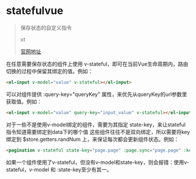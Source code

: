 # statefulvue

> 保存状态的自定义指令
>
> xt
>
> [官网地址](http://xtzero.me/_posts/stateful202108/index.html)

在任意需要保存状态的组件上使用 v-stateful，即可在当前Vue生命周期内，路由切换的过程中保留其绑定的值。例如：

```html
<el-input v-model="value" v-stateful></el-input>
```

可以对组件提供 :query-key="queryKey" 属性，来优先从queryKey的url参数里获取值。例如：

```html
<el-input v-model="value" query-key="input_value" v-stateful></el-input>
```

对于一些不是使用v-model绑定的组件，需要为其指定 state-key，来让stateful指令知道需要绑定到data下的哪个值
这些组件往往不是双向绑定，所以需要将key绑定到 $store.getters.randNum 上，来保证每次都会更新组件状态。例如：

```html
<pagination v-stateful state-key="page.page" :page.sync="page.page" :key="$store.getters.randNum" />
```

如果一个组件使用了v-stateful，但没有v-model和state-key，则会报错：使用v-stateful，v-model 和 :state-key至少有其一。
